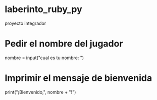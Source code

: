 # laberinto_ruby_py
proyecto integrador 

# Pedir el nombre del jugador

nombre = input("cual es tu nombre: ")

# Imprimir el mensaje de bienvenida

print("¡Bienvenido,", nombre + "!")
